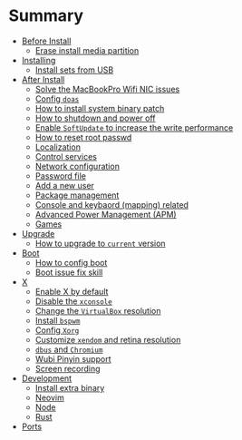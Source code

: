 # Summary

- [Before Install]()
    - [Erase install media partition](./erase_install_media_partition.md)
- [Installing]()
    - [Install sets from USB](./install_sets_from_usb.md)
- [After Install]()
    - [Solve the MacBookPro Wifi NIC issues](./solve-mbp-wifi-nic-issue.md)
    - [Config `doas`](./config_doas.md)
    - [How to install system binary patch](./how_to_install_system_binary_patch.md)
    - [How to shutdown and power off](./how_to_power_off.md)
    - [Enable `SoftUpdate` to increase the write performance](./enable_soft_update.md)
    - [How to reset root passwd](./how_to_reset_root_password.md)
    - [Localization](./localization.md)
    - [Control services](./control_services.md)
    - [Network configuration](./network_configuration.md)
    - [Password file](./password_file.md)
    - [Add a new user](./add_a_new_user.md)
    - [Package management](./package_management.md)
    - [Console and keybaord (mapping) related](./console_related.md)
    - [Advanced Power Management (APM)](./advance_power_management.md)
    - [Games](./games.md)
- [Upgrade]()
    - [How to upgrade to `current` version](./how_to_upgrade_to_current_version.md)
- [Boot]()
    - [How to config boot](./how_to_config_boot.md)
    - [Boot issue fix skill](./boot_issue_fix_skill.md)
- [X]()
    - [Enable X by default](./enable_x_by_default.md)
    - [Disable the `xconsole`](./disable_the_xconsole.md)
    - [Change the `VirtualBox` resolution](./change_virtualbox_resolution.md)
    - [Install `bspwm`](./install_bspwm.md)
    - [Config `Xorg`](./config_xorg.md)
    - [Customize `xendom` and retina resolution](./customiz_xenodm.md)
    - [`dbus` and `Chromium`](./dbus_and_chromium.md)
    - [Wubi Pinyin support](./wubi_pinyin_support.md)
    - [Screen recording](./screen_recording.md)
- [Development]()
    - [Install extra binary](./install_extra_binary.md)
    - [Neovim](./neovim.md)
    - [Node](./node.md)
    - [Rust](./rust.md)
- [Ports](./ports.md)

